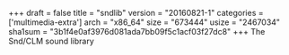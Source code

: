 +++
draft = false
title = "sndlib"
version = "20160821-1"
categories = ['multimedia-extra']
arch = "x86_64"
size = "673444"
usize = "2467034"
sha1sum = "3b1f4e0af3976d081ada7bb09f5c1acf03f27dc8"
+++
The Snd/CLM sound library